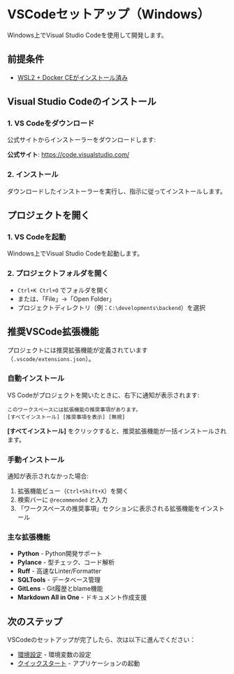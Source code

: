 # VSCodeセットアップ（Windows）

Windows上でVisual Studio Codeを使用して開発します。

## 前提条件

- [WSL2 + Docker CEがインストール済み](./02-wsl2-docker-setup.md)

## Visual Studio Codeのインストール

### 1. VS Codeをダウンロード

公式サイトからインストーラーをダウンロードします:

**公式サイト**: <https://code.visualstudio.com/>

### 2. インストール

ダウンロードしたインストーラーを実行し、指示に従ってインストールします。

## プロジェクトを開く

### 1. VS Codeを起動

Windows上でVisual Studio Codeを起動します。

### 2. プロジェクトフォルダを開く

- `Ctrl+K Ctrl+O` でフォルダを開く
- または、「File」→「Open Folder」
- プロジェクトディレクトリ（例：`C:\developments\backend`）を選択

## 推奨VSCode拡張機能

プロジェクトには推奨拡張機能が定義されています（`.vscode/extensions.json`）。

### 自動インストール

VS Codeがプロジェクトを開いたときに、右下に通知が表示されます:

```text
このワークスペースには拡張機能の推奨事項があります。
[すべてインストール] [推奨事項を表示] [無視]
```

**[すべてインストール]** をクリックすると、推奨拡張機能が一括インストールされます。

### 手動インストール

通知が表示されなかった場合:

1. 拡張機能ビュー（`Ctrl+Shift+X`）を開く
2. 検索バーに `@recommended` と入力
3. 「ワークスペースの推奨事項」セクションに表示される拡張機能をインストール

### 主な拡張機能

- **Python** - Python開発サポート
- **Pylance** - 型チェック、コード解析
- **Ruff** - 高速なLinter/Formatter
- **SQLTools** - データベース管理
- **GitLens** - Git履歴とblame機能
- **Markdown All in One** - ドキュメント作成支援

## 次のステップ

VSCodeのセットアップが完了したら、次は以下に進んでください：

- [環境設定](./04-environment-config.md) - 環境変数の設定
- [クイックスタート](./05-quick-start.md) - アプリケーションの起動
